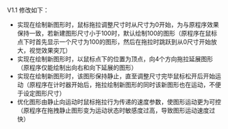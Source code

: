 V1.1 修改如下：
+ 实现在绘制新图形时，鼠标拖拉调整尺寸时从尺寸为0开始，为与原程序效果保持一致，若新建图形尺寸小于100时，默认绘制100的图形（原程序在鼠标点下时首先显示一个尺寸为100的图形，然后在拖拉时跳跃到从0尺寸开始放大，视觉效果突兀）
+ 实现在绘制新图形时，以鼠标点下的位置为顶点，向4个方向拖拉延展图形（原程序仅能绘制出向右和向下延展的图形）
+ 实现在绘制新图形时，该图形保持静止，直至调整尺寸完毕鼠标松开后开始运动（原程序在计时器开始后，拖拉绘制新图形的同时该新图形也在运动，不便于设定图形尺寸）
+ 优化图形由静止向运动时鼠标拖拉行为传递的速度参数，使图形运动更为可控（原程序在拖拽静止图形变为运动状态时敏感度过高，导致图形运动速度过快）
